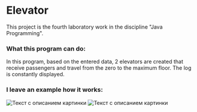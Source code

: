 # Elevator
This project is the fourth laboratory work in the discipline "Java Programming".
### What this program can do:
In this program, based on the entered data, 2 elevators are created that receive passengers and travel from the zero to the maximum floor. The log is constantly displayed.
### I leave an example how it works:
![Текст с описанием картинки](https://drive.google.com/uc?export=download&confirm=no_antivirus&id=1gYbj3D5Jwt2sd_Jr8vYCjcSyFYD0WyKB)
![Текст с описанием картинки](https://drive.google.com/uc?export=download&confirm=no_antivirus&id=13w0L1fvmESOwAUlvYeA8kErrVpFvjkLr)
